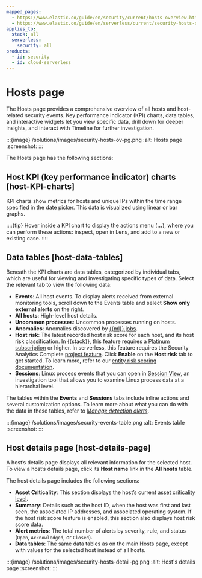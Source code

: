 ```yaml
---
mapped_pages:
  - https://www.elastic.co/guide/en/security/current/hosts-overview.html
  - https://www.elastic.co/guide/en/serverless/current/security-hosts-overview.html
applies_to:
  stack: all
  serverless:
    security: all
products:
  - id: security
  - id: cloud-serverless
---
```


# Hosts page

The Hosts page provides a comprehensive overview of all hosts and host-related security events. Key performance indicator (KPI) charts, data tables, and interactive widgets let you view specific data, drill down for deeper insights, and interact with Timeline for further investigation.

:::{image} /solutions/images/security-hosts-ov-pg.png
:alt: Hosts page
:screenshot:
:::

The Hosts page has the following sections:


## Host KPI (key performance indicator) charts [host-KPI-charts]

KPI charts show metrics for hosts and unique IPs within the time range specified in the date picker. This data is visualized using linear or bar graphs.

::::{tip}
Hover inside a KPI chart to display the actions menu (**…**), where you can perform these actions: inspect, open in Lens, and add to a new or existing case.
::::



## Data tables [host-data-tables]

Beneath the KPI charts are data tables, categorized by individual tabs, which are useful for viewing and investigating specific types of data. Select the relevant tab to view the following data:

* **Events**: All host events. To display alerts received from external monitoring tools, scroll down to the Events table and select **Show only external alerts** on the right.
* **All hosts**: High-level host details.
* **Uncommon processes**: Uncommon processes running on hosts.
* **Anomalies**: Anomalies discovered by [{{ml}} jobs](/solutions/security/advanced-entity-analytics/anomaly-detection.md).
* **Host risk**: The latest recorded host risk score for each host, and its host risk classification. In {{stack}}, this feature requires a [Platinum subscription](https://www.elastic.co/pricing) or higher. In serverless, this feature requires the Security Analytics Complete [project feature](/deploy-manage/deploy/elastic-cloud/project-settings.md). Click **Enable** on the **Host risk** tab to get started. To learn more, refer to our [entity risk scoring documentation](/solutions/security/advanced-entity-analytics/entity-risk-scoring.md).
* **Sessions**: Linux process events that you can open in [Session View](/solutions/security/investigate/session-view.md), an investigation tool that allows you to examine Linux process data at a hierarchal level.

The tables within the **Events** and **Sessions** tabs include inline actions and several customization options. To learn more about what you can do with the data in these tables, refer to [*Manage detection alerts*](/solutions/security/detect-and-alert/manage-detection-alerts.md).

:::{image} /solutions/images/security-events-table.png
:alt: Events table
:screenshot:
:::


## Host details page [host-details-page]

A host’s details page displays all relevant information for the selected host. To view a host’s details page, click its **Host name** link in the **All hosts** table.

The host details page includes the following sections:

* **Asset Criticality**: This section displays the host’s current [asset criticality level](/solutions/security/advanced-entity-analytics/asset-criticality.md).
* **Summary**: Details such as the host ID, when the host was first and last seen, the associated IP addresses, and associated operating system. If the host risk score feature is enabled, this section also displays host risk score data.
* **Alert metrics**: The total number of alerts by severity, rule, and status (`Open`, `Acknowledged`, or `Closed`).
* **Data tables**: The same data tables as on the main Hosts page, except with values for the selected host instead of all hosts.

:::{image} /solutions/images/security-hosts-detail-pg.png
:alt: Host's details page
:screenshot:
:::

